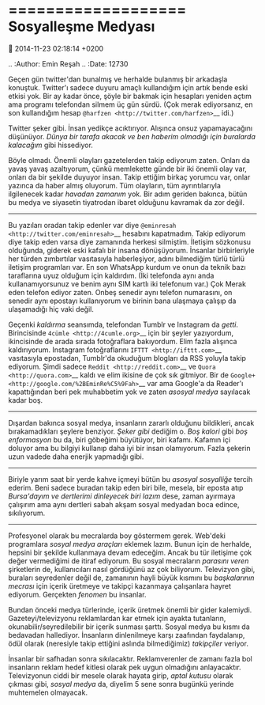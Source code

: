 ===================
Sosyalleşme Medyası
===================

:date: 2014-11-23 02:18:14 +0200

.. :Author: Emin Reşah
.. :Date:   12730

Geçen gün twitter'dan bunalmış ve herhalde bulanmış bir arkadaşla
konuştuk. Twitter'ı sadece duyuru amaçlı kullandığım için artık bende
eski etkisi yok. Bir ay kadar önce, şöyle bir bakmak için hesapları
yeniden açtım ama programı telefondan silmem üç gün sürdü. (Çok merak
ediyorsanız, en son kullandığım hesap
`@harfzen <http://twitter.com/harfzen>`__ idi.)

Twitter şeker gibi. İnsan yedikçe acıktırıyor. Alışınca onsuz
yapamayacağını düşünüyor. *Dünya bir tarafa akacak ve ben haberim
olmadığı için buralarda kalacağım* gibi hissediyor.

Böyle olmadı. Önemli olayları gazetelerden takip ediyorum zaten. Onları
da yavaş yavaş azaltıyorum, çünkü memlekette günde bir iki önemli olay
var, onları da bir şekilde duyuyor insan. Takip ettiğim birkaç yorumcu
var, onlar yazınca da haber almış oluyorum. Tüm olayların, tüm
ayrıntılarıyla ilgilenecek kadar *havadan zamanım* yok. Bir adım geriden
bakınca, bütün bu medya ve siyasetin tiyatrodan ibaret olduğunu kavramak
da zor değil.

--------------

Bu yazıları oradan takip edenler var diye
`@eminresah <http://twitter.com/eminresah>`__ hesabını kapatmadım. Takip
ediyorum diye takip eden varsa diye zamanında herkesi silmiştim.
İletişim sözkonusu olduğunda, giderek eski kafalı bir insana
dönüşüyorum. İnsanlar birbirleriyle her türden zımbırtılar vasıtasıyla
haberleşiyor, adını bilmediğim türlü türlü iletişim programları var. En
son WhatsApp kurdum ve onun da teknik bazı taraflarına uyuz olduğum için
kaldırdım. (İki telefonda aynı anda kullanamıyorsunuz ve benim aynı SIM
kartlı iki telefonum var.) Çok Merak eden telefon ediyor zaten. Onbeş
senedir aynı telefon numarasını, on senedir aynı epostayı kullanıyorum
ve birinin bana ulaşmaya çalışıp da ulaşamadığı hiç vaki değil.

Geçenki *kaldırma* seansımda, telefondan Tumblr ve Instagram da *getti*.
Birincisinde `4cümle <http://4cumle.org>`__ için bir şeyler yazıyordum,
ikincisinde de arada sırada fotoğraflara bakıyordum. Elim fazla alışınca
kaldırıyorum. Instagram fotoğraflarını `IFTTT <http://ifttt.com>`__
vasıtasıyla epostadan, Tumblr'da okuduğum blogları da RSS yoluyla takip
ediyorum. Şimdi sadece `Reddit <http://reddit.com>`__ ve
`Quora <http://quora.com>`__ kaldı ve elim ikisine de çok sık gitmiyor.
Bir de `Google+ <http://google.com/%2BEminRe%C5%9Fah>`__ var ama
Google'a da Reader'ı kapattığından beri pek muhabbetim yok ve zaten
*asosyal medya* sayılacak kadar boş.

--------------

Dışardan bakınca sosyal medya, insanların zararlı olduğunu bildikleri,
ancak bırakamadıkları şeylere benziyor. *Şeker gibi* dediğim o. *Boş
kalori* gibi *boş enformasyon* bu da, biri göbeğimi büyütüyor, biri
kafamı. Kafamın içi doluyor ama bu bilgiyi kullanıp daha iyi bir insan
olamıyorum. Fazla şekerin uzun vadede daha enerjik yapmadığı gibi.

--------------

Biriyle yarım saat bir yerde kahve içmeyi bütün bu *asosyal sosyalliğe*
tercih ederim. Beni sadece buradan takip eden biri bile, mesela, bir
eposta atıp *Bursa'dayım ve dertlerimi dinleyecek biri lazım* dese,
zaman ayırmaya çalışırım ama aynı dertleri sabah akşam sosyal medyadan
boca edince, sıkılıyorum.

--------------

Profesyonel olarak bu mecralarda boy göstermem gerek. Web'deki
programlara *sosyal medya araçları* eklemek lazım. Bunun için de
herhalde, hepsini bir şekilde kullanmaya devam edeceğim. Ancak bu tür
iletişime çok değer vermediğimi de itiraf ediyorum. Bu sosyal mecraların
*parasını veren* şirketlerin de, kullanıcıları nasıl gördüğünü az çok
biliyorum. Televizyon gibi, buraları seyredenler değil de, zamanının
hayli büyük kısmını bu *başkalarının mecrası* için içerik üretmeye ve
takipçi kazanmaya çalışanlara hayret ediyorum. Gerçekten *fenomen* bu
insanlar.

Bundan önceki medya türlerinde, içerik üretmek önemli bir gider
kalemiydi. Gazeteyi/televizyonu reklamlardan kar etmek için ayakta
tutanların, okunabilir/seyredilebilir bir içerik sunması şarttı. Sosyal
medya bu kısmı da bedavadan hallediyor. İnsanların dinlenilmeye karşı
zaafından faydalanıp, ödül olarak (neresiyle takip ettiğini aslında
bilmediğimiz) *takipçiler* veriyor.

İnsanlar bir safhadan sonra sıkılacaktır. Reklamverenler de zamanı fazla
bol insanların reklam hedef kitlesi olarak pek uygun olmadığını
anlayacaktır. Televizyonun ciddi bir mesele olarak hayata girip, *aptal
kutusu* olarak çıkması gibi, *sosyal medya* da, diyelim 5 sene sonra
bugünkü yerinde muhtemelen olmayacak.

